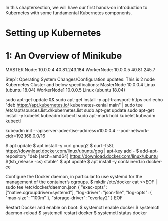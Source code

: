 In this chaptersection, we will have our first hands-on introduction to Kubernetes with some fundamental 
Kubernetes components.

Setting up Kubernetes
========================

1: An Overview of Minikube
===========================


MASTER Node: 10.0.0.4  40.81.243.184
WorkerNode: 10.0.0.5   40.81.245.7


Step1: Operating System Changes/Configuration updates:
This is 2 node Kubernetes Cluster and below specifications: 
MasterNode 10.0.0.4 Linux (ubuntu 18.04) 
WorkerNode1 10.0.0.5 Linux (ubuntu 18.04)



sudo apt-get update && sudo apt-get install -y apt-transport-https curl
echo "deb https://apt.kubernetes.io/ kubernetes-xenial main" | sudo tee /etc/apt/sources.list.d/kubernetes.list
sudo apt-get update
sudo apt-get install -y kubelet kubeadm kubectl
sudo apt-mark hold kubelet kubeadm kubectl

kubeadm init --apiserver-advertise-address=10.0.0.4 --pod-network-cidr=192.168.0.0/16


$ apt update 
$ apt install -y curl gnupg2 
$ curl -fsSL https://download.docker.com/linux/ubuntu/gpg | apt-key add - 
$ add-apt-repository "deb [arch=amd64] https://download.docker.com/linux/ubuntu $(lsb_release -cs) stable" 
$ apt update 
$ apt install -y containerd.io docker-ce



Configure the Docker daemon, in particular to use systemd for the management of the container’s cgroups.
$ mkdir /etc/docker cat <<EOF | sudo tee /etc/docker/daemon.json { "exec-opts": ["native.cgroupdriver=systemd"], "log-driver": "json-file", "log-opts": { "max-size": "100m" }, "storage-driver": "overlay2" } EOF

Restart Docker and enable on boot:
$ systemctl enable docker 
$ systemctl daemon-reload 
$ systemctl restart docker
$ systemctl status docker

